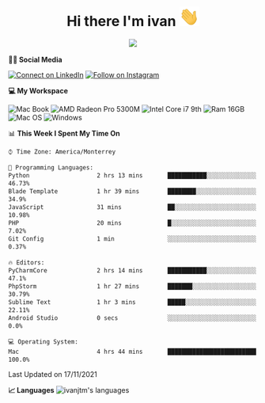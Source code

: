 <h1 align="center">Hi there I'm ivan <img src="https://raw.githubusercontent.com/ABSphreak/ABSphreak/master/gifs/Hi.gif" width="40px" /></h1>
<div align="center">
<img src="http://github-readme-streak-stats.herokuapp.com?user=ivanjtm&hide_border=true&background=00000000&border=FFFFFF00&sideNums=A8A8A8&sideLabels=A8A8A8&currStreakNum=FFC93C&dates=A8A8A8)](https://git.io/streak-stats"/>
</div>

**👦🏻 Social Media**

[![Connect on LinkedIn](https://img.shields.io/badge/LinkedIn-%230077B5.svg?&style=flat-square&logo=linkedin&logoColor=white)](https://www.linkedin.com/in/ivanjtm)
[![Follow on Instagram](https://img.shields.io/badge/Instagram-E4405F?style=flat-square&logo=instagram&logoColor=white)](https://www.instagram.com/ivanjtm)

**💻 My Workspace**

![Mac Book](https://img.shields.io/badge/Apple-MacBook_Pro_2019-999999?style=flat-square&logo=apple&logoColor=white)
![AMD Radeon Pro 5300M](https://img.shields.io/badge/AMD-Radeon_Pro_5300M-ED1C24?style=flat-square&logo=amd&logoColor=white)
![Intel Core i7 9th](https://img.shields.io/badge/Intel-Core_i7_9th-0071C5?style=flat-square&logo=intel&logoColor=white)
![Ram 16GB](https://img.shields.io/badge/RAM-16GB-230071C5?style=flat-square&logoColor=white)
![Mac OS](https://img.shields.io/badge/Mac%20OS-000000?style=flat-square&logo=apple&logoColor=white)
![Windows](https://img.shields.io/badge/Windows-0078D6?style=flat-square&logo=windows&logoColor=white)


<!--START_SECTION:waka-->
📊 **This Week I Spent My Time On** 

```text
⌚︎ Time Zone: America/Monterrey

💬 Programming Languages: 
Python                   2 hrs 13 mins       ███████████░░░░░░░░░░░░░░   46.73% 
Blade Template           1 hr 39 mins        ████████░░░░░░░░░░░░░░░░░   34.9% 
JavaScript               31 mins             ██░░░░░░░░░░░░░░░░░░░░░░░   10.98% 
PHP                      20 mins             █░░░░░░░░░░░░░░░░░░░░░░░░   7.02% 
Git Config               1 min               ░░░░░░░░░░░░░░░░░░░░░░░░░   0.37%

🔥 Editors: 
PyCharmCore              2 hrs 14 mins       ███████████░░░░░░░░░░░░░░   47.1% 
PhpStorm                 1 hr 27 mins        ███████░░░░░░░░░░░░░░░░░░   30.79% 
Sublime Text             1 hr 3 mins         █████░░░░░░░░░░░░░░░░░░░░   22.11% 
Android Studio           0 secs              ░░░░░░░░░░░░░░░░░░░░░░░░░   0.0%

💻 Operating System: 
Mac                      4 hrs 44 mins       █████████████████████████   100.0%

```


 Last Updated on 17/11/2021
<!--END_SECTION:waka-->
**📈 Languages**
 ![ivanjtm's languages](https://wakatime.com/share/@ivanjtm/a32f83c6-d0c9-49a4-a5ae-d0440b950377.svg)
